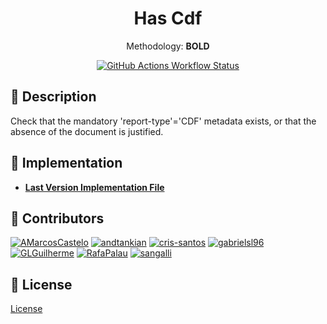 <div align="center">

# Has Cdf

Methodology: **BOLD**

[![GitHub Actions Workflow Status](https://img.shields.io/github/actions/workflow/status/carrot-foundation/methodology-rules/check-and-deploy.yaml)](https://github.com/carrot-foundation/smaug/actions)

</div>

## 📄 Description

Check that the mandatory 'report-type'='CDF' metadata exists, or that the absence of the document is justified.

## 📂 Implementation

- **[Last Version Implementation File](https://github.com/carrot-foundation/methodology-rules/tree/e4b1c8c7f3a717c764f3d1da08638b5cd2e6e423/apps/methodologies/bold/rule-processors/mass/has-cdf)**

## 👥 Contributors

[![AMarcosCastelo](https://images.weserv.nl/?url=avatars.githubusercontent.com/u/43973049?v=4&h=60&w=60&fit=cover&mask=circle&maxage=7d)](https://github.com/AMarcosCastelo)
[![andtankian](https://images.weserv.nl/?url=avatars.githubusercontent.com/u/12521890?v=4&h=60&w=60&fit=cover&mask=circle&maxage=7d)](https://github.com/andtankian)
[![cris-santos](https://images.weserv.nl/?url=avatars.githubusercontent.com/u/7927374?v=4&h=60&w=60&fit=cover&mask=circle&maxage=7d)](https://github.com/cris-santos)
[![gabrielsl96](https://images.weserv.nl/?url=avatars.githubusercontent.com/u/49005645?v=4&h=60&w=60&fit=cover&mask=circle&maxage=7d)](https://github.com/gabrielsl96)
[![GLGuilherme](https://images.weserv.nl/?url=avatars.githubusercontent.com/u/26340386?v=4&h=60&w=60&fit=cover&mask=circle&maxage=7d)](https://github.com/GLGuilherme)
[![RafaPalau](https://images.weserv.nl/?url=avatars.githubusercontent.com/u/45052895?v=4&h=60&w=60&fit=cover&mask=circle&maxage=7d)](https://github.com/RafaPalau)
[![sangalli](https://images.weserv.nl/?url=avatars.githubusercontent.com/u/11515359?v=4&h=60&w=60&fit=cover&mask=circle&maxage=7d)](https://github.com/sangalli)

## 🔑 License

[License](https://github.com/carrot-foundation/methodology-rules/blob/main/LICENSE)
